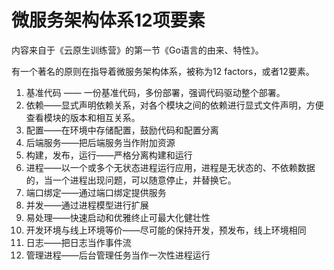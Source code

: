 # 微服务架构体系12项要素

内容来自于《云原生训练营》的第一节《Go语言的由来、特性》。

有一个著名的原则在指导着微服务架构体系，被称为12 factors，或者12要素。

1.  基准代码 —— 一份基准代码，多份部署，强调代码驱动整个部署。
2. 依赖——显式声明依赖关系，对各个模块之间的依赖进行显式文件声明，方便查看模块的版本和相互关系。
3. 配置——在环境中存储配置，鼓励代码和配置分离
4. 后端服务——把后端服务当作附加资源
5. 构建，发布，运行——严格分离构建和运行
6. 进程——以一个或多个无状态进程运行应用，进程是无状态的、不依赖数据的，当一个进程出现问题，可以随意停止，并替换它。
7. 端口绑定——通过端口绑定提供服务
8. 并发——通过进程模型进行扩展
9. 易处理——快速启动和优雅终止可最大化健壮性 
10. 开发环境与线上环境等价——尽可能的保持开发，预发布，线上环境相同
11. 日志——把日志当作事件流
12. 管理进程——后台管理任务当作一次性进程运行